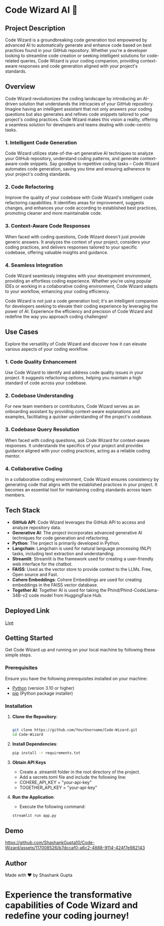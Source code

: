 # Code Wizard AI 🧙

## Project Description
Code Wizard is a groundbreaking code generation tool empowered by advanced AI to automatically generate and enhance code based on best practices found in your GitHub repository. Whether you're a developer looking to streamline code creation or seeking intelligent solutions for code-related queries, Code Wizard is your coding companion, providing context-aware responses and code generation aligned with your project's standards.

<!-- Overview -->
## Overview
Code Wizard revolutionizes the coding landscape by introducing an AI-driven solution that understands the intricacies of your GitHub repository. Imagine having an intelligent assistant that not only answers your coding questions but also generates and refines code snippets tailored to your project's coding practices. Code Wizard makes this vision a reality, offering a seamless solution for developers and teams dealing with code-centric tasks.

### 1. Intelligent Code Generation
Code Wizard utilizes state-of-the-art generative AI techniques to analyze your GitHub repository, understand coding patterns, and generate context-aware code snippets. Say goodbye to repetitive coding tasks – Code Wizard automates code generation, saving you time and ensuring adherence to your project's coding standards.

### 2. Code Refactoring
Improve the quality of your codebase with Code Wizard's intelligent code refactoring capabilities. It identifies areas for improvement, suggests changes, and enhances your code according to established best practices, promoting cleaner and more maintainable code.

### 3. Context-Aware Code Responses
When faced with coding questions, Code Wizard doesn't just provide generic answers. It analyzes the context of your project, considers your coding practices, and delivers responses tailored to your specific codebase, offering valuable insights and guidance.

### 4. Seamless Integration
Code Wizard seamlessly integrates with your development environment, providing an effortless coding experience. Whether you're using popular IDEs or working in a collaborative coding environment, Code Wizard adapts to your workflow, enhancing your coding efficiency.

Code Wizard is not just a code generation tool; it's an intelligent companion for developers seeking to elevate their coding experience by leveraging the power of AI. Experience the efficiency and precision of Code Wizard and redefine the way you approach coding challenges!

<!-- Use Cases -->
## Use Cases
Explore the versatility of Code Wizard and discover how it can elevate various aspects of your coding workflow.

### 1. Code Quality Enhancement
Use Code Wizard to identify and address code quality issues in your project. It suggests refactoring options, helping you maintain a high standard of code across your codebase.

### 2. Codebase Understanding
For new team members or contributors, Code Wizard serves as an onboarding assistant by providing context-aware explanations and examples, facilitating a quicker understanding of the project's codebase.

### 3. Codebase Query Resolution
When faced with coding questions, ask Code Wizard for context-aware responses. It understands the specifics of your project and provides guidance aligned with your coding practices, acting as a reliable coding mentor.

### 4. Collaborative Coding
In a collaborative coding environment, Code Wizard ensures consistency by generating code that aligns with the established practices in your project. It becomes an essential tool for maintaining coding standards across team members.

## Tech Stack
- **GitHub API**: Code Wizard leverages the GitHub API to access and analyze repository data.
- **Generative AI**: The project incorporates advanced generative AI techniques for code generation and refactoring.
- **Python**: The project is primarily developed in Python.
- **Langchain**: Langchain is used for natural language processing (NLP) tasks, including text extraction and understanding.
- **Streamlit**: Streamlit is the framework used for creating a user-friendly web interface for the chatbot.
- **FAISS**: Used as the vector store to provide context to the LLMs. Free, Open source and Fast.
- **Cohere Embeddings**: Cohere Embeddings are used for creating embeddings in the FAISS vector database.
- **Together AI**: Together AI is used for taking the Phind/Phind-CodeLlama-34B-v2 code model from HuggingFace Hub.

## Deployed Link
[Live](https://code-wizard-sg.streamlit.app/)

<!-- Getting Started -->
## Getting Started
Get Code Wizard up and running on your local machine by following these simple steps.

### Prerequisites
Ensure you have the following prerequisites installed on your machine:

- [Python](https://www.python.org/downloads/) (version 3.10 or higher)
- [pip](https://pip.pypa.io/en/stable/installation/) (Python package installer)

### Installation
1. **Clone the Repository**:
    ```bash

    git clone https://github.com/YourUsername/Code-Wizard.git
    cd Code-Wizard

2. **Install Dependencies**:

    ```bash
    pip install -r requirements.txt

3. **Obtain API Keys**
    - Create a .streamlit folder in the root directory of the project.
    - Add a secrets.toml file and include the following line:
    - COHERE_API_KEY = "your-api-key"
    - TOGETHER_API_KEY = "your-api-key"

4. **Run the Application**:

    - Execute the following command:
    ```bash
    streamlit run app.py

## Demo

https://github.com/ShashankGupta10/Code-Wizard/assets/117008526/b7dccaf0-a6c2-4888-9114-424f7e982143

## Author
Made with ❤️ by Shashank Gupta

# Experience the transformative capabilities of Code Wizard and redefine your coding journey!
